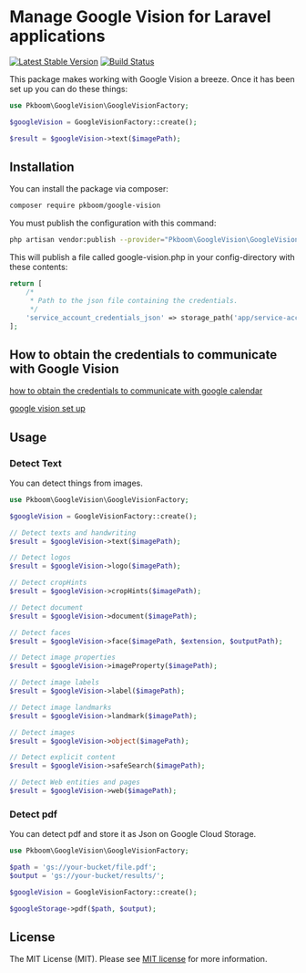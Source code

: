 # Manage Google Vision for Laravel applications

[![Latest Stable Version](https://poser.pugx.org/pkboom/google-vision/v/stable)](https://packagist.org/packages/pkboom/google-vision)
[![Build Status](https://travis-ci.com/pkboom/google-vision.svg?branch=master)](https://travis-ci.com/pkboom/google-vision)

This package makes working with Google Vision a breeze. Once it has been set up you can do these things:

```php
use Pkboom\GoogleVision\GoogleVisionFactory;

$googleVision = GoogleVisionFactory::create();

$result = $googleVision->text($imagePath);
```

## Installation

You can install the package via composer:

```bash
composer require pkboom/google-vision
```

You must publish the configuration with this command:

```bash
php artisan vendor:publish --provider="Pkboom\GoogleVision\GoogleVisionServiceProvider"
```

This will publish a file called google-vision.php in your config-directory with these contents:

```php
return [
    /*
     * Path to the json file containing the credentials.
     */
    'service_account_credentials_json' => storage_path('app/service-account/credentials.json'),
];
```

## How to obtain the credentials to communicate with Google Vision

[how to obtain the credentials to communicate with google calendar](https://github.com/spatie/laravel-google-calendar#how-to-obtain-the-credentials-to-communicate-with-google-calendar)

[google vision set up](https://cloud.google.com/vision/docs/setup)

## Usage

### Detect Text

You can detect things from images.

```php
use Pkboom\GoogleVision\GoogleVisionFactory;

$googleVision = GoogleVisionFactory::create();

// Detect texts and handwriting
$result = $googleVision->text($imagePath);

// Detect logos
$result = $googleVision->logo($imagePath);

// Detect cropHints
$result = $googleVision->cropHints($imagePath);

// Detect document
$result = $googleVision->document($imagePath);

// Detect faces
$result = $googleVision->face($imagePath, $extension, $outputPath);

// Detect image properties
$result = $googleVision->imageProperty($imagePath);

// Detect image labels
$result = $googleVision->label($imagePath);

// Detect image landmarks
$result = $googleVision->landmark($imagePath);

// Detect images
$result = $googleVision->object($imagePath);

// Detect explicit content
$result = $googleVision->safeSearch($imagePath);

// Detect Web entities and pages
$result = $googleVision->web($imagePath);
```

### Detect pdf

You can detect pdf and store it as Json on Google Cloud Storage.

```php
use Pkboom\GoogleVision\GoogleVisionFactory;

$path = 'gs://your-bucket/file.pdf';
$output = 'gs://your-bucket/results/';

$googleVision = GoogleVisionFactory::create();

$googleStorage->pdf($path, $output);
```

## License

The MIT License (MIT). Please see [MIT license](http://opensource.org/licenses/MIT) for more information.
